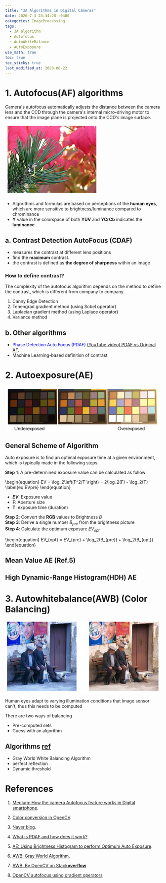```yaml
---
title: "3A Algorithms in Digital Cameras"
date: 2020-7-3 23:34:28 -0400
categories: ImageProcessing
tags:
  - 3A algorithm
  - Autofocus
  - AutoWhiteBalance
  - AutoExposure
use_math: true
toc: true
toc_sticky: true
last_modified_at: 2020-08-22
---
```

  
# 1. Autofocus(AF) algorithms 

Camera's autofocus automatically adjusts the distance between the camera lens and the CCD through the camera's internal micro-driving motor to ensure that the image plane is projected onto the CCD's image surface.

<img src="/assets/images/AF_fig1.png" width="300px" >

  * Algorithms and formulas are based on perceptions of the **human eyes**, which are more sensitive to brightness/luminance compared to chrominance   
  * **Y** value in the colorspace of both **YUV** and **YCrCb** indicates the **luminance**  
  
  
## a. Contrast Detection AutoFocus (CDAF) 
  
  * measures the contrast at different lens positions 
  * find the **maximum** contrast. 
  * the contrast is defined as **the degree of sharpness** within an image 
    
### How to define contrast? 

  The complexity of the autofocus algorithm depends on the method to define the contrast, which is different from company to company   
  1. Canny Edge Detection
  2. Tenengrad gradient method (using Sobel operator) 
  3. Laplacian gradient method (using Laplace operator) 
  4. Variance method 
 
 
## b. Other algorithms 
 
  * <span style="color:blue"> Phase Detection Auto Focus (PDAF) </span>  [(YouTube video) PDAF vs Original AF](https://www.youtube.com/watch?v=IZ3Wdq8S1O0).   
  * Machine Learning-based definition of contrast


  
# 2. Autoexposure(AE)

<img src="/assets/images/AE_fig1.png" width="500px" >


## General Scheme of Algorithm 

Auto exposure is to find an optimal exposure time at a given environment, which is 
typically made in the following steps.  

**Step 1**: A pre-determined exposure value can be calculated as follow
 
 
 \begin{equation}
 EV = \log_2\left(F^2/T \right) = 2\log_2(F) - \log_2(T)
 \label{eq:EVpre}
 \end{equation}
 
 * **$EV$**: Exposure value   
 * **F**: Aperture size 
 * **T**: exposure time (duration) 


**Step 2**: Convert the **RGB** values to Brightness $B$  
**Step 3**: Derive a single number $B_{pre}$ from the brightness picture   
**Step 4**: Calculate the optimum exposure $EV_{opt}$ 

\begin{equation}
EV_{opt} = EV_{pre} + \log_2(B_{pre}) + \log_2(B_{opt}) 
\end{equation}


## Mean Value AE (Ref.5) 
 
 
## High Dynamic-Range Histogram(HDH) AE




# 3. Autowhitebalance(AWB) (Color Balancing) 

<img src="/assets/images/AWB_fig1.png" width="500px" >

Human eyes adapt to varying illumination conditions that image sensor can't, thus this needs to be computed 

There are two ways of balancing 
- Pre-computed sets 
- Guess with an algorithm 

## Algorithms [ref](https://www.programmersought.com/article/97221124576/)
  
  * Gray World White Balancing Algorithm 
  * perfect reflection 
  * Dynamic threshold 

  
  
  
  
# References 
  1. [Medium: How the camera Autofocus feature works in Digital smartphone](https://medium.com/@sedara/how-the-camera-autofocus-feature-works-in-digital-smartphones-8382d511996c#e3b6).  
  2. [Color conversion in OpenCV](https://docs.opencv.org/3.1.0/de/d25/imgproc_color_conversions.html).  
  3. [Naver blog](https://m.blog.naver.com/PostView.nhn?blogId=pamtek&logNo=220647682375&proxyReferer=https:%2F%2Fwww.google.com%2F).  
  4. [What is PDAF and how does it work?](https://www.androidauthority.com/how-pdaf-works-1102272/). 
  5. [AE: Using Brightness Histogram to perform
Optimum Auto Exposure](http://citeseerx.ist.psu.edu/viewdoc/download?doi=10.1.1.149.8920&rep=rep1&type=pdf).
  6. [AWB: Gray World Algorithm](https://web.stanford.edu/~sujason/ColorBalancing/grayworld.html).  
  7. [AWB: By OpenCV on Stack**overflow**](https://stackoverflow.com/questions/46390779/automatic-white-balancing-with-grayworld-assumption)
  
  8. [OpenCV autofocus using gradient operators](https://www.programmersought.com/article/2549148775/) 
     
   
  
 
  
